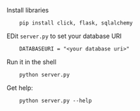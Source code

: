 

Install libraries

        pip install click, flask, sqlalchemy


EDit `server.py` to set your database URI

        DATABASEURI = "<your database uri>"


Run it in the shell


        python server.py

Get help:

        python server.py --help

      